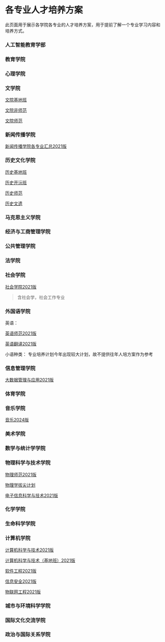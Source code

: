 # 各专业人才培养方案
此页面用于展示各学院各专业的人才培养方案，用于提前了解一个专业学习内容和培养方式。

### 人工智能教育学部
### 教育学院
### 心理学院
### 文学院
[文院基地班](../public/cultivar/historia/文院基地班.pdf)

[文院非师范](../public/cultivar/historia/文院非师范.pdf)

[文院师范](../public/cultivar/historia/文院师范.pdf)

### 新闻传播学院
[新闻传播学院各专业汇总2021版](../public/cultivar/noticia/【最新】各专业21版（21级22级适用）人培最后提交版2022.09.22(1).pdf)

### 历史文化学院
[历史基地班](../public/cultivar/historia/历史基地班.pdf)

[历史开沅班](../public/cultivar/historia/历史开沅班.pdf)

[历史师范](../public/cultivar/historia/历史师范.pdf)

[历史文遗](../public/cultivar/historia/历史文遗.pdf)

### 马克思主义学院
### 经济与工商管理学院
### 公共管理学院
### 法学院
### 社会学院
[社会学院2021版](../public/cultivar/social/社会学院2021年本科人才培养方案.pdf)

> 含社会学，社会工作专业

### 外国语学院
英语：

[英语师范2021版](../public/cultivar/lengua/英语师范2021.pdf)

[英语翻译2021版](../public/cultivar/lengua/英语翻译2021.pdf)

小语种类：
专业培养计划今年出现较大计划，故不提供往年人培方案作为参考

### 信息管理学院
[大数据管理与应用2021版](../public/cultivar/informacion/大数据管理与应用-2021版培养方案.pdf)

### 体育学院
### 音乐学院
[音乐2024版](../public/cultivar/musica/音乐师范2024.pdf)

### 美术学院
### 数学与统计学学院
### 物理科学与技术学院
[物理师范2021版](../public/cultivar/fisica/物理师范2021.pdf)

[物理学拔尖计划](../public/cultivar/fisica/物理学拔尖计划2.0人才培养方案-230322.pdf)

[电子信息科学与技术2021版](../public/cultivar/fisica/电子信息科学与技术2021.pdf)

### 化学学院
### 生命科学学院
### 计算机学院
[计算机科学与技术2021版](../public/cultivar/computadora/2021计算机科学与技术_487.pdf)

[计算机科学与技术（基地班）2021版](../public/cultivar/computadora/2021计算机科学与技术（基地班）_509.pdf)

[软件工程2021版](../public/cultivar/computadora/2021软件工程_488.pdf)

[信息安全2021版](../public/cultivar/computadora/2021信息安全_524.pdf)

[物联网工程2021版](../public/cultivar/computadora/2021物联网工程_461.pdf)

### 城市与环境科学学院
### 国际文化交流学院
### 政治与国际关系学院